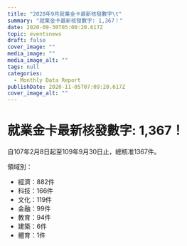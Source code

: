 ```yaml
---
title: "2020年9月就業金卡最新核發數字\t"
summary: "就業金卡最新核發數字: 1,367！"
date: 2020-09-30T05:00:20.617Z
topic: eventsnews
draft: false
cover_image: ""
media_image: ""
media_image_alt: ""
tags: null
categories:
  - Monthly Data Report
publishDate: 2020-11-05T07:09:20.617Z
cover_image_alt: ""
---
```

# 就業金卡最新核發數字: 1,367！

自107年2月8日起至109年9月30日止，總核准1367件。

領域別：

* 經濟：882件
* 科技：166件
* 文化：119件
* 金融：99件
* 教育：94件
* 建築：6件
* 體育：1件